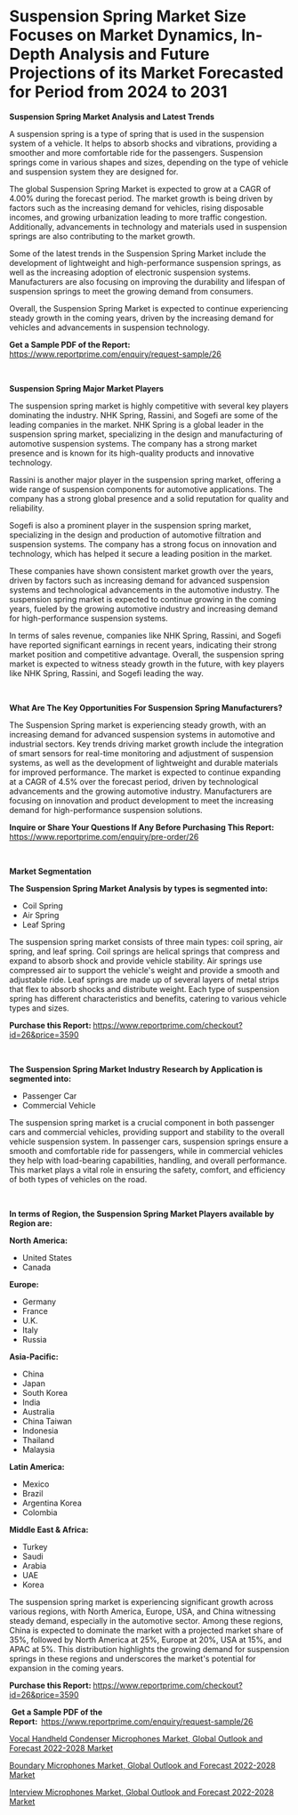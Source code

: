 <p><h1>Suspension Spring Market Size Focuses on Market Dynamics, In-Depth Analysis and Future Projections of its Market Forecasted for Period from 2024 to 2031</h1></p><p><strong>Suspension Spring Market Analysis and Latest Trends</strong></p>
<p><p>A suspension spring is a type of spring that is used in the suspension system of a vehicle. It helps to absorb shocks and vibrations, providing a smoother and more comfortable ride for the passengers. Suspension springs come in various shapes and sizes, depending on the type of vehicle and suspension system they are designed for.</p><p>The global Suspension Spring Market is expected to grow at a CAGR of 4.00% during the forecast period. The market growth is being driven by factors such as the increasing demand for vehicles, rising disposable incomes, and growing urbanization leading to more traffic congestion. Additionally, advancements in technology and materials used in suspension springs are also contributing to the market growth.</p><p>Some of the latest trends in the Suspension Spring Market include the development of lightweight and high-performance suspension springs, as well as the increasing adoption of electronic suspension systems. Manufacturers are also focusing on improving the durability and lifespan of suspension springs to meet the growing demand from consumers.</p><p>Overall, the Suspension Spring Market is expected to continue experiencing steady growth in the coming years, driven by the increasing demand for vehicles and advancements in suspension technology.</p></p>
<p><strong>Get a Sample PDF of the Report:&nbsp;</strong> <a href="https://www.reportprime.com/enquiry/request-sample/26">https://www.reportprime.com/enquiry/request-sample/26</a></p>
<p>&nbsp;</p>
<p><strong>Suspension Spring Major Market Players</strong></p>
<p><p>The suspension spring market is highly competitive with several key players dominating the industry. NHK Spring, Rassini, and Sogefi are some of the leading companies in the market. NHK Spring is a global leader in the suspension spring market, specializing in the design and manufacturing of automotive suspension systems. The company has a strong market presence and is known for its high-quality products and innovative technology.</p><p>Rassini is another major player in the suspension spring market, offering a wide range of suspension components for automotive applications. The company has a strong global presence and a solid reputation for quality and reliability.</p><p>Sogefi is also a prominent player in the suspension spring market, specializing in the design and production of automotive filtration and suspension systems. The company has a strong focus on innovation and technology, which has helped it secure a leading position in the market.</p><p>These companies have shown consistent market growth over the years, driven by factors such as increasing demand for advanced suspension systems and technological advancements in the automotive industry. The suspension spring market is expected to continue growing in the coming years, fueled by the growing automotive industry and increasing demand for high-performance suspension systems.</p><p>In terms of sales revenue, companies like NHK Spring, Rassini, and Sogefi have reported significant earnings in recent years, indicating their strong market position and competitive advantage. Overall, the suspension spring market is expected to witness steady growth in the future, with key players like NHK Spring, Rassini, and Sogefi leading the way.</p></p>
<p>&nbsp;</p>
<p><strong>What Are The Key Opportunities For Suspension Spring Manufacturers?</strong></p>
<p><p>The Suspension Spring market is experiencing steady growth, with an increasing demand for advanced suspension systems in automotive and industrial sectors. Key trends driving market growth include the integration of smart sensors for real-time monitoring and adjustment of suspension systems, as well as the development of lightweight and durable materials for improved performance. The market is expected to continue expanding at a CAGR of 4.5% over the forecast period, driven by technological advancements and the growing automotive industry. Manufacturers are focusing on innovation and product development to meet the increasing demand for high-performance suspension solutions.</p></p>
<p><strong>Inquire or Share Your Questions If Any Before Purchasing This Report:</strong> <a href="https://www.reportprime.com/enquiry/pre-order/26">https://www.reportprime.com/enquiry/pre-order/26</a></p>
<p>&nbsp;</p>
<p><strong>Market Segmentation</strong></p>
<p><strong>The Suspension Spring Market Analysis by types is segmented into:</strong></p>
<p><ul><li>Coil Spring</li><li>Air Spring</li><li>Leaf Spring</li></ul></p>
<p><p>The suspension spring market consists of three main types: coil spring, air spring, and leaf spring. Coil springs are helical springs that compress and expand to absorb shock and provide vehicle stability. Air springs use compressed air to support the vehicle's weight and provide a smooth and adjustable ride. Leaf springs are made up of several layers of metal strips that flex to absorb shocks and distribute weight. Each type of suspension spring has different characteristics and benefits, catering to various vehicle types and sizes.</p></p>
<p><strong>Purchase this Report:&nbsp;</strong><a href="https://www.reportprime.com/checkout?id=26&price=3590">https://www.reportprime.com/checkout?id=26&price=3590</a></p>
<p>&nbsp;</p>
<p><strong>The Suspension Spring Market Industry Research by Application is segmented into:</strong></p>
<p><ul><li>Passenger Car</li><li>Commercial Vehicle</li></ul></p>
<p><p>The suspension spring market is a crucial component in both passenger cars and commercial vehicles, providing support and stability to the overall vehicle suspension system. In passenger cars, suspension springs ensure a smooth and comfortable ride for passengers, while in commercial vehicles they help with load-bearing capabilities, handling, and overall performance. This market plays a vital role in ensuring the safety, comfort, and efficiency of both types of vehicles on the road.</p></p>
<p>&nbsp;</p>
<p><strong>In terms of Region, the Suspension Spring Market Players available by Region are:</strong></p>
<p>
    <p> <strong> North America: </strong>
        <ul>
            <li>United States</li>
            <li>Canada</li>
        </ul>
        </p> 
    <p> <strong> Europe: </strong>
        <ul>
            <li>Germany</li>
            <li>France</li>
            <li>U.K.</li>
            <li>Italy</li>
            <li>Russia</li>
        </ul>
        </p> 
    <p> <strong> Asia-Pacific: </strong>
        <ul>
            <li>China</li>
            <li>Japan</li>
            <li>South Korea</li>
            <li>India</li>
            <li>Australia</li>
            <li>China Taiwan</li>
            <li>Indonesia</li>
            <li>Thailand</li>
            <li>Malaysia</li>
        </ul>
        </p> 
    <p> <strong> Latin America: </strong>
        <ul>
            <li>Mexico</li>
            <li>Brazil</li>
            <li>Argentina Korea</li>
            <li>Colombia</li>
        </ul>
        </p> 
    <p> <strong> Middle East & Africa: </strong>
        <ul>
            <li>Turkey</li>
            <li>Saudi</li>
            <li>Arabia</li>
            <li>UAE</li>
            <li>Korea</li>
        </ul>
    </p>
    </p>
<p><p>The suspension spring market is experiencing significant growth across various regions, with North America, Europe, USA, and China witnessing steady demand, especially in the automotive sector. Among these regions, China is expected to dominate the market with a projected market share of 35%, followed by North America at 25%, Europe at 20%, USA at 15%, and APAC at 5%. This distribution highlights the growing demand for suspension springs in these regions and underscores the market's potential for expansion in the coming years.</p></p>
<p><strong>Purchase this Report: </strong><a href="https://www.reportprime.com/checkout?id=26&price=3590">https://www.reportprime.com/checkout?id=26&price=3590</a></p>
<p>&nbsp;<strong>Get a Sample PDF of the Report:&nbsp;&nbsp;</strong><a href="https://www.reportprime.com/enquiry/request-sample/26">https://www.reportprime.com/enquiry/request-sample/26</a></p>
<p><strong></strong></p>
<p><p><a href="https://view.publitas.com/reportprime-1/vocal-handheld-condenser-microphones-market-global-outlook-and-forecast-2022-2028-market-size-market-share-and-global-market-analysis-report-2023-2030/">Vocal Handheld Condenser Microphones Market, Global Outlook and Forecast 2022-2028 Market</a></p><p><a href="https://view.publitas.com/reportprime-1/boundary-microphones-market-global-outlook-and-forecast-2022-2028-market-share-market-new-trends-analysis-report-by-type-by-application-by-end-use-by-region-and-segment-forecasts-2023-2030/">Boundary Microphones Market, Global Outlook and Forecast 2022-2028 Market</a></p><p><a href="https://view.publitas.com/reportprime-1/interview-microphones-market-global-outlook-and-forecast-2022-2028-market-size-share-trends-analysis-report-by-application-regional-outlook-competitive-strategies-and-segment-forecasts-2023-2030/">Interview Microphones Market, Global Outlook and Forecast 2022-2028 Market</a></p></p>